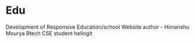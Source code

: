 # Edu
Development of Responsive Education/school Website
author - Himanshu Mourya
Btech CSE student
hellogit

